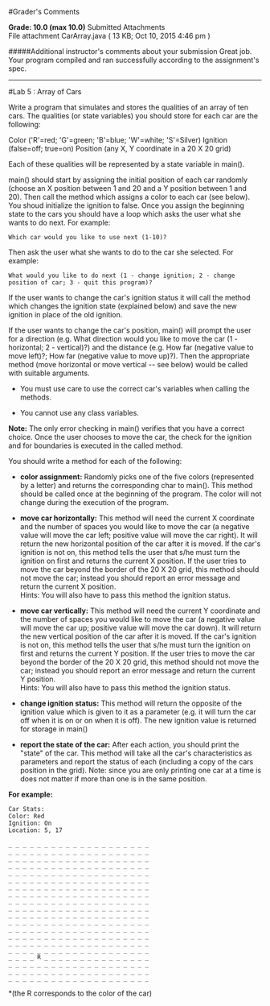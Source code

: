 #Grader's Comments

**Grade:  10.0    (max 10.0)**
Submitted Attachments  
File attachment  CarArray.java ( 13 KB; Oct 10, 2015 4:46 pm )

#####Additional instructor's comments about your submission
Great job.  Your program compiled and ran successfully according to the assignment's spec.


----------------------------------------------------
#Lab 5 : Array of Cars

Write a program that simulates and stores the qualities of an array of ten cars. The qualities (or state variables) you should store for each car are the following:

Color ('R'=red; 'G'=green; 'B'=blue; 'W'=white; 'S'=Silver)
Ignition (false=off; true=on)
Position (any X, Y coordinate in a 20 X 20 grid)

Each of these qualities will be represented by a state variable in main().

main() should start by assigning the initial position of each car randomly (choose an X position between 1 and 20 and a Y position between 1 and 20). Then call the method which assigns a color to each car (see below). You shoud initialize the ignition to false. Once you assign the beginning state to the cars you should have a loop which asks the user what she wants to do next. For example:

```
Which car would you like to use next (1-10)?

```

Then ask the user what she wants to do to the car she selected. For example:

```
What would you like to do next (1 - change ignition; 2 - change position of car; 3 - quit this program)?

```

If the user wants to change the car's ignition status it will call the method which changes the ignition state (explained below) and save the new ignition in place of the old ignition.  

If the user wants to change the car's position, main() will prompt the user for a direction (e.g. What direction would you like to move the car (1 - horizontal; 2 - vertical)?) and the distance (e.g. How far (negative value to move left)?; How far (negative value to move up)?). Then the appropriate method (move horizontal or move vertical -- see below) would be called with suitable arguments.  

- You must use care to use the correct car's variables when calling the methods.

- You cannot use any class variables.

**Note:** The only error checking in main() verifies that you have a correct choice. Once the user chooses to move the car, the check for the ignition and for boundaries is executed in the called method.

You should write a method for each of the following:

- __color assignment:__ Randomly picks one of the five colors (represented by a letter) and returns the corresponding char to main(). This method should be called once at the beginning of the program. The color will not change during the execution of the program.  

- __move car horizontally:__ This method will need the current X coordinate and the number of spaces you would like to move the car (a negative value will move the car left; positive value will move the car right). It will return the new horizontal position of the car after it is moved.
If the car's ignition is not on, this method tells the user that s/he must turn the ignition on first and returns the current X position.
If the user tries to move the car beyond the border of the 20 X 20 grid, this method should not move the car; instead you should report an error message and return the current X position.  
Hints: You will also have to pass this method the ignition status.  

- __move car vertically:__ This method will need the current Y coordinate and the number of spaces you would like to move the car (a negative value will move the car up; positive value will move the car down). It will return the new vertical position of the car after it is moved.
If the car's ignition is not on, this method tells the user that s/he must turn the ignition on first and returns the current Y position. 
If the user tries to move the car beyond the border of the 20 X 20 grid, this method should not move the car; instead you should report an error message and return the current Y position.  
Hints: You will also have to pass this method the ignition status.  

- __change ignition status:__ This method will return the opposite of the ignition value which is given to it as a parameter (e.g. it will turn the car off when it is on or on when it is off). The new ignition value is returned for storage in main()  

- __report the state of the car:__ After each action, you should print the "state" of the car. This method will take all the car's characteristics as parameters and report the status of each (including a copy of the cars position in the grid). Note: since you are only printing one car at a time is does not matter if more than one is in the same position.  

**For example:**


```
Car Stats:
Color: Red
Ignition: On
Location: 5, 17

_ _ _ _ _ _ _ _ _ _ _ _ _ _ _ _ _ _ _ _ 
_ _ _ _ _ _ _ _ _ _ _ _ _ _ _ _ _ _ _ _ 
_ _ _ _ _ _ _ _ _ _ _ _ _ _ _ _ _ _ _ _ 
_ _ _ _ _ _ _ _ _ _ _ _ _ _ _ _ _ _ _ _ 
_ _ _ _ _ _ _ _ _ _ _ _ _ _ _ _ _ _ _ _ 
_ _ _ _ _ _ _ _ _ _ _ _ _ _ _ _ _ _ _ _ 
_ _ _ _ _ _ _ _ _ _ _ _ _ _ _ _ _ _ _ _ 
_ _ _ _ _ _ _ _ _ _ _ _ _ _ _ _ _ _ _ _ 
_ _ _ _ _ _ _ _ _ _ _ _ _ _ _ _ _ _ _ _ 
_ _ _ _ _ _ _ _ _ _ _ _ _ _ _ _ _ _ _ _ 
_ _ _ _ _ _ _ _ _ _ _ _ _ _ _ _ _ _ _ _ 
_ _ _ _ _ _ _ _ _ _ _ _ _ _ _ _ _ _ _ _ 
_ _ _ _ _ _ _ _ _ _ _ _ _ _ _ _ _ _ _ _ 
_ _ _ _ _ _ _ _ _ _ _ _ _ _ _ _ _ _ _ _ 
_ _ _ _ _ _ _ _ _ _ _ _ _ _ _ _ _ _ _ _ 
_ _ _ _ _ _ _ _ _ _ _ _ _ _ _ _ _ _ _ _ 
_ _ _ _ R _ _ _ _ _ _ _ _ _ _ _ _ _ _ _ 
_ _ _ _ _ _ _ _ _ _ _ _ _ _ _ _ _ _ _ _
_ _ _ _ _ _ _ _ _ _ _ _ _ _ _ _ _ _ _ _ 
_ _ _ _ _ _ _ _ _ _ _ _ _ _ _ _ _ _ _ _ 

```

*(the R corresponds to the color of the car)

